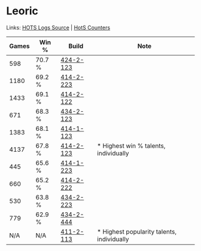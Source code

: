 # Leoric

Links: [HOTS Logs Source](https://www.hotslogs.com/Sitewide/HeroDetails?Hero=Leoric) | [HotS Counters](http://hotscounters.com/#/hero/Leoric)

Games  | Win %  | Build     | Note
-----  | -----  | -----     | ----
598    | 70.7 % | [424-2-123](http://www.heroesfire.com/hots/talent-calculator/leoric#sL5B) | 
1180   | 69.2 % | [414-2-223](http://www.heroesfire.com/hots/talent-calculator/leoric#ryiF) | 
1433   | 69.1 % | [414-2-122](http://www.heroesfire.com/hots/talent-calculator/leoric#rygg) | 
671    | 68.3 % | [434-2-123](http://www.heroesfire.com/hots/talent-calculator/leoric#sjVh) | 
1383   | 68.1 % | [414-1-123](http://www.heroesfire.com/hots/talent-calculator/leoric#ryR3) | 
4137   | 67.8 % | [414-2-123](http://www.heroesfire.com/hots/talent-calculator/leoric#rygh) | * Highest win % talents, individually
445    | 65.6 % | [414-1-223](http://www.heroesfire.com/hots/talent-calculator/leoric#rySd) | 
660    | 65.2 % | [414-2-222](http://www.heroesfire.com/hots/talent-calculator/leoric#ryiE) | 
530    | 63.8 % | [434-2-223](http://www.heroesfire.com/hots/talent-calculator/leoric#sjXF) | 
779    | 62.9 % | [434-2-444](http://www.heroesfire.com/hots/talent-calculator/leoric#sjai) | 
N/A    | N/A    | [411-2-113](http://www.heroesfire.com/hots/talent-calculator/leoric#rrLn) | * Highest popularity talents, individually
